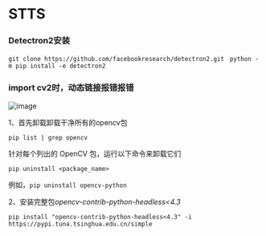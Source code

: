 # STTS
### Detectron2安装

`git clone https://github.com/facebookresearch/detectron2.git `
`python -m pip install -e detectron2`

### import cv2时，动态链接报错报错
![image](https://github.com/zhaoweizhao/EdgeComputing/assets/151530559/976dd7d5-6a9e-4035-8840-0aaa6d65f2c9)

1、首先卸载卸载干净所有的opencv包

`pip list | grep opencv`

针对每个列出的 OpenCV 包，运行以下命令来卸载它们  

`pip uninstall <package_name>`

例如，`pip uninstall opencv-python`

2、安装完整包*opencv-contrib-python-headless<4.3*

`pip install "opencv-contrib-python-headless<4.3" -i https://pypi.tuna.tsinghua.edu.cn/simple
`
